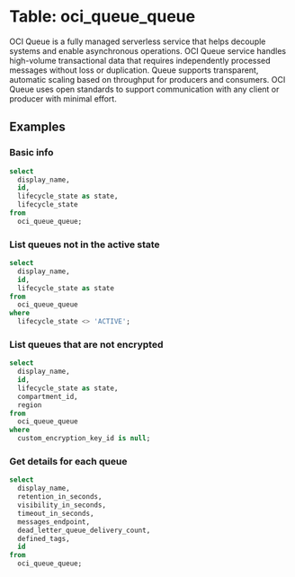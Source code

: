 # Table: oci_queue_queue

OCI Queue is a fully managed serverless service that helps decouple systems and enable asynchronous operations. OCI Queue service handles high-volume transactional data that requires independently processed messages without loss or duplication. Queue supports transparent, automatic scaling based on throughput for producers and consumers. OCI Queue uses open standards to support communication with any client or producer with minimal effort.

## Examples

### Basic info

```sql
select
  display_name,
  id,
  lifecycle_state as state,
  lifecycle_state
from
  oci_queue_queue;
```

### List queues not in the active state

```sql
select
  display_name,
  id,
  lifecycle_state as state
from
  oci_queue_queue
where
  lifecycle_state <> 'ACTIVE';
```

### List queues that are not encrypted

```sql
select
  display_name,
  id,
  lifecycle_state as state,
  compartment_id,
  region
from
  oci_queue_queue
where 
  custom_encryption_key_id is null;
```  

### Get details for each queue

```sql
select
  display_name,
  retention_in_seconds,
  visibility_in_seconds,
  timeout_in_seconds,
  messages_endpoint,
  dead_letter_queue_delivery_count,
  defined_tags,
  id
from
  oci_queue_queue;
```
